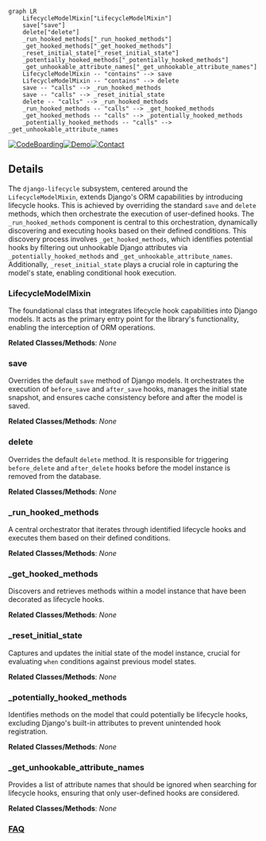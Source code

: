 ```mermaid
graph LR
    LifecycleModelMixin["LifecycleModelMixin"]
    save["save"]
    delete["delete"]
    _run_hooked_methods["_run_hooked_methods"]
    _get_hooked_methods["_get_hooked_methods"]
    _reset_initial_state["_reset_initial_state"]
    _potentially_hooked_methods["_potentially_hooked_methods"]
    _get_unhookable_attribute_names["_get_unhookable_attribute_names"]
    LifecycleModelMixin -- "contains" --> save
    LifecycleModelMixin -- "contains" --> delete
    save -- "calls" --> _run_hooked_methods
    save -- "calls" --> _reset_initial_state
    delete -- "calls" --> _run_hooked_methods
    _run_hooked_methods -- "calls" --> _get_hooked_methods
    _get_hooked_methods -- "calls" --> _potentially_hooked_methods
    _potentially_hooked_methods -- "calls" --> _get_unhookable_attribute_names
```

[![CodeBoarding](https://img.shields.io/badge/Generated%20by-CodeBoarding-9cf?style=flat-square)](https://github.com/CodeBoarding/GeneratedOnBoardings)[![Demo](https://img.shields.io/badge/Try%20our-Demo-blue?style=flat-square)](https://www.codeboarding.org/demo)[![Contact](https://img.shields.io/badge/Contact%20us%20-%20contact@codeboarding.org-lightgrey?style=flat-square)](mailto:contact@codeboarding.org)

## Details

The `django-lifecycle` subsystem, centered around the `LifecycleModelMixin`, extends Django's ORM capabilities by introducing lifecycle hooks. This is achieved by overriding the standard `save` and `delete` methods, which then orchestrate the execution of user-defined hooks. The `_run_hooked_methods` component is central to this orchestration, dynamically discovering and executing hooks based on their defined conditions. This discovery process involves `_get_hooked_methods`, which identifies potential hooks by filtering out unhookable Django attributes via `_potentially_hooked_methods` and `_get_unhookable_attribute_names`. Additionally, `_reset_initial_state` plays a crucial role in capturing the model's state, enabling conditional hook execution.

### LifecycleModelMixin
The foundational class that integrates lifecycle hook capabilities into Django models. It acts as the primary entry point for the library's functionality, enabling the interception of ORM operations.


**Related Classes/Methods**: _None_

### save
Overrides the default `save` method of Django models. It orchestrates the execution of `before_save` and `after_save` hooks, manages the initial state snapshot, and ensures cache consistency before and after the model is saved.


**Related Classes/Methods**: _None_

### delete
Overrides the default `delete` method. It is responsible for triggering `before_delete` and `after_delete` hooks before the model instance is removed from the database.


**Related Classes/Methods**: _None_

### _run_hooked_methods
A central orchestrator that iterates through identified lifecycle hooks and executes them based on their defined conditions.


**Related Classes/Methods**: _None_

### _get_hooked_methods
Discovers and retrieves methods within a model instance that have been decorated as lifecycle hooks.


**Related Classes/Methods**: _None_

### _reset_initial_state
Captures and updates the initial state of the model instance, crucial for evaluating `when` conditions against previous model states.


**Related Classes/Methods**: _None_

### _potentially_hooked_methods
Identifies methods on the model that could potentially be lifecycle hooks, excluding Django's built-in attributes to prevent unintended hook registration.


**Related Classes/Methods**: _None_

### _get_unhookable_attribute_names
Provides a list of attribute names that should be ignored when searching for lifecycle hooks, ensuring that only user-defined hooks are considered.


**Related Classes/Methods**: _None_



### [FAQ](https://github.com/CodeBoarding/GeneratedOnBoardings/tree/main?tab=readme-ov-file#faq)